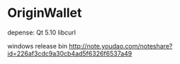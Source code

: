 # OriginWallet

depense:
Qt 5.10
libcurl

windows release bin
http://note.youdao.com/noteshare?id=226af3cdc9a30cb4ad5f6326f6537a49
